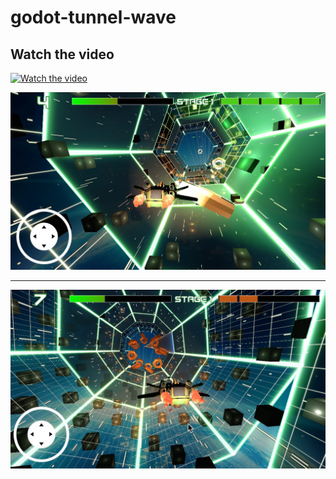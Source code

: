 # godot-tunnel-wave

## Watch the video
[![Watch the video](https://img.youtube.com/vi/DFpu7O0Mdhk/hqdefault.jpg)](https://youtu.be/DFpu7O0Mdhk)

<img src="assets/scr1.jpg"/>

<hr>
<img src="assets/scr2.jpg"/>



